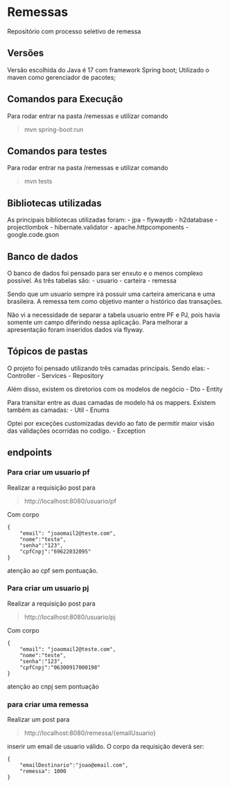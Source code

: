 # Remessas
Repositório com processo seletivo de remessa

## Versões
Versão escolhida do Java é 17 com framework Spring boot; Utilizado o maven como gerenciador de pacotes;

## Comandos para Execução
Para rodar entrar na pasta /remessas e utilizar comando 

> mvn spring-boot:run

## Comandos para testes

Para rodar entrar na pasta /remessas e utilizar comando 

> mvn tests

## Bibliotecas utilizadas

As principais bibliotecas utilizadas foram:
    - jpa
    - flywaydb
    - h2database
    - projectlombok
    - hibernate.validator
    - apache.httpcomponents
    - google.code.gson

## Banco de dados

O banco de dados foi pensado para ser enxuto e o menos complexo possível.
As três tabelas são:
    - usuario
    - carteira
    - remessa

Sendo que um usuario sempre irá possuir uma carteira americana e uma brasileira.
A remessa tem como objetivo manter o histórico das transações.

Não vi a necessidade de separar a tabela usuario entre PF e PJ, pois havia somente um campo diferindo nessa aplicação.
Para melhorar a apresentação foram inseridos dados via flyway.

## Tópicos de pastas

O projeto foi pensado utilizando três camadas principais. Sendo elas: 
    - Controller
    - Services
    - Repository

Além disso, existem os diretorios com os modelos de negócio
    - Dto
    - Entity

Para transitar entre as duas camadas de modelo há os mappers. 
Existem também as camadas:
    - Util
    - Enums

Optei por exceções customizadas devido ao fato de permitir maior visão das validações ocorridas no codigo.
    - Exception

## endpoints

### Para criar um usuario pf

Realizar a requisição post para
> http://localhost:8080/usuario/pf

Com corpo
```
{
    "email": "joaomail2@teste.com",
    "nome":"teste",
    "senha":"123",
    "cpfCnpj":"69622032095"
}
```

atenção ao cpf sem pontuação.

### Para criar um usuario pj

Realizar a requisição post para
> http://localhost:8080/usuario/pj

Com corpo
```
{
    "email": "joaomail2@teste.com",
    "nome":"teste",
    "senha":"123",
    "cpfCnpj":"06300917000198"
}
```

atenção ao cnpj sem pontuação


### para criar uma remessa
Realizar um post para 
> http://localhost:8080/remessa/{emailUsuario}

inserir um email de usuario válido. O corpo da requisição deverá ser:
```
{
    "emailDestinario":"joao@email.com",
    "remessa": 1000
}
```